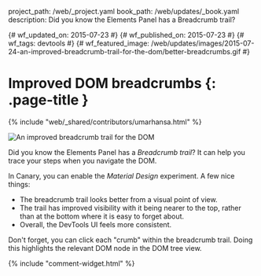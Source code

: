 project_path: /web/_project.yaml
book_path: /web/updates/_book.yaml
description: Did you know the Elements Panel has a Breadcrumb trail?

{# wf_updated_on: 2015-07-23 #}
{# wf_published_on: 2015-07-23 #}
{# wf_tags: devtools #}
{# wf_featured_image: /web/updates/images/2015-07-24-an-improved-breadcrumb-trail-for-the-dom/better-breadcrumbs.gif #}

# Improved DOM breadcrumbs {: .page-title }

{% include "web/_shared/contributors/umarhansa.html" %}


<img src="/web/updates/images/2015-07-24-an-improved-breadcrumb-trail-for-the-dom/better-breadcrumbs.gif" alt="An improved breadcrumb trail for the DOM">

Did you know the Elements Panel has a <em>Breadcrumb trail</em>? It can help you trace your steps when you navigate the DOM.


In Canary, you can enable the <em>Material Design</em> experiment. A few nice things:

<ul>
<li>The breadcrumb trail looks better from a visual point of view.</li>
<li>The trail has improved visibility with it being nearer to the top, rather than at the bottom where it is easy to forget about.</li>
<li>Overall, the DevTools UI feels more consistent.</li>
</ul>

Don't forget, you can click each "crumb" within the breadcrumb trail. Doing this highlights the relevant DOM node in the DOM tree view.


{% include "comment-widget.html" %}
